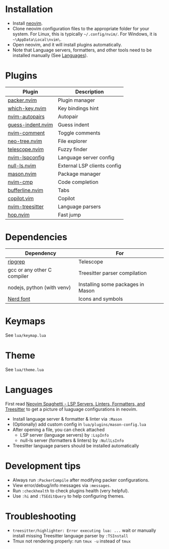 # Installation

- Install [neovim](https://neovim.io/).
- Clone neovim configuration files to the appropriate folder for your system. For Linux, this is typically `~/.config/nvim/`. For Windows, it is `~\AppData\Local\nvim\`.
- Open neovim, and it will install plugins automatically.
- Note that Language servers, formatters, and other tools need to be installed manually (See [Languages](#Languages)).

# Plugins

| Plugin                                                                | Description                 |
| --------------------------------------------------------------------- | --------------------------- |
| [packer.nvim](https://github.com/wbthomason/packer.nvim)              | Plugin manager              |
| [which-key.nvim](https://github.com/folke/which-key.nvim)             | Key bindings hint           |
| [nvim-autopairs](https://github.com/windwp/nvim-autopairs)            | Autopair                    |
| [guess-indent.nvim](https://github.com/nmac427/guess-indent.nvim)     | Guess indent                |
| [nvim-comment](https://github.com/terrortylor/nvim-comment)           | Toggle comments             |
| [neo-tree.nvim](https://github.com/nvim-neo-tree/neo-tree.nvim)       | File explorer               |
| [telescope.nvim](https://github.com/nvim-telescope/telescope.nvim)    | Fuzzy finder                |
| [nvim-lspconfig](https://github.com/neovim/nvim-lspconfig)            | Language server config      |
| [null-ls.nvim](https://github.com/jose-elias-alvarez/null-ls.nvim)    | External LSP clients config |
| [mason.nvim](https://github.com/williamboman/mason.nvim)              | Package manager             |
| [nvim-cmp](https://github.com/hrsh7th/nvim-cmp)                       | Code completion             |
| [bufferline.nvim](https://github.com/bufferline.nvim)                 | Tabs                        |
| [copilot.vim](https://github.com/github/copilot.vim)                  | Copilot                     |
| [nvim-treesitter](https://github.com/nvim-treesitter/nvim-treesitter) | Language parsers            |
| [hop.nvim](https://github.com/phaazon/hop.nvim)                       | Fast jump                   |

# Dependencies

| Dependency                                          | For                               |
| --------------------------------------------------- | --------------------------------- |
| [ripgrep](https://github.com/BurntSushi/ripgrep)    | Telescope                         |
| gcc or any other C compiler                         | Treesitter parser compilation     |
| nodejs, python (with venv)                          | Installing some packages in Mason |
| [Nerd font](https://github.com/40huo/Patched-Fonts) | Icons and symbols                 |

# Keymaps

See `lua/keymap.lua`

# Theme

See `lua/theme.lua`

# Languages

First read [Neovim Spaghetti - LSP Servers, Linters, Formatters, and Treesitter](https://roobert.github.io/2022/12/03/Extending-Neovim/) to get a picture of luaguage configurations in neovim.

- Install language server & formatter & linter via `:Mason`
- (Optionally) add custom config in `lua/plugins/mason-config.lua`
- After opening a file, you can check attached
  - LSP server (language servers) by `:LspInfo`
  - null-ls server (formatters & linters) by `:NullLsInfo`
- Treesitter language parsers should be installed automatically

# Development tips

- Always run `:PackerCompile` after modifying packer configurations.
- View error/debug/info messages via `:messages`.
- Run `:checkhealth` to check plugins health (very helpful).
- Use `:hi` and `:TSEditQuery` to help configuring themes.

# Troubleshooting

- `treesitter/highlighter: Error executing lua: ...` wait or manually install missing Treesitter language parser by `:TSInstall`
- Tmux not rendering properly: run `tmux -u` instead of `tmux`
